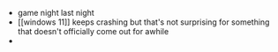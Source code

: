 - game night last night
- [[windows 11]] keeps crashing but that's not surprising for something that doesn't officially come out for awhile
-